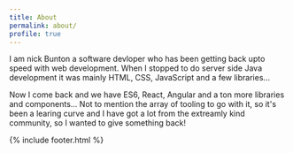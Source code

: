 ```yaml
---
title: About
permalink: about/
profile: true
---
```


I am nick Bunton a software devloper who has been getting back upto speed with web development. When I stopped to do server side Java development it was mainly HTML, CSS, JavaScript and a few libraries...

Now I come back and we have ES6, React, Angular and a ton more libraries and components... Not to mention the array of tooling to go with it, so it's been a learing curve and I have got a lot from the extreamly kind community, so I wanted to give something back!


{% include footer.html %}
